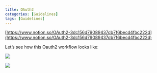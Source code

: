 ```yaml
---
title: OAuth2
categories: [Guidelines]
tags: [Guidelines]
---
```


[https://www.notion.so/OAuth2-3dc156d79089437db7f6becd4fbc222d](https://www.notion.so/OAuth2-3dc156d79089437db7f6becd4fbc222d)


Let’s see how this Oauth2 workflow looks like:


![](https://s3.us-west-2.amazonaws.com/secure.notion-static.com/3bce41e0-99e8-4ebd-9701-e2bc9cbb79a2/Untitled.png?X-Amz-Algorithm=AWS4-HMAC-SHA256&X-Amz-Content-Sha256=UNSIGNED-PAYLOAD&X-Amz-Credential=AKIAT73L2G45EIPT3X45%2F20221230%2Fus-west-2%2Fs3%2Faws4_request&X-Amz-Date=20221230T201727Z&X-Amz-Expires=3600&X-Amz-Signature=afd5197605e748fad1d5f1e23dc0935b5384d01264674e648f24ea09b3c8aaa3&X-Amz-SignedHeaders=host&x-id=GetObject)


![](https://s3.us-west-2.amazonaws.com/secure.notion-static.com/27d32b66-de43-41de-80f7-7edb81d1190f/Untitled.png?X-Amz-Algorithm=AWS4-HMAC-SHA256&X-Amz-Content-Sha256=UNSIGNED-PAYLOAD&X-Amz-Credential=AKIAT73L2G45EIPT3X45%2F20221230%2Fus-west-2%2Fs3%2Faws4_request&X-Amz-Date=20221230T201727Z&X-Amz-Expires=3600&X-Amz-Signature=32cc61abd90f7cae397b82449f744e66417674a40a9f5f89dbc511609be766b7&X-Amz-SignedHeaders=host&x-id=GetObject)

